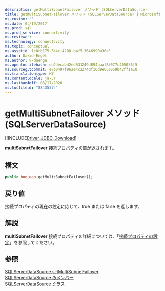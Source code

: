 ```yaml
---
description: getMultiSubnetFailover メソッド (SQLServerDataSource)
title: getMultiSubnetFailover メソッド (SQLServerDataSource) | Microsoft Docs
ms.custom: ''
ms.date: 01/19/2017
ms.prod: sql
ms.prod_service: connectivity
ms.reviewer: ''
ms.technology: connectivity
ms.topic: conceptual
ms.assetid: 1e8cb175-5f4c-4208-b4f5-3646990a30e3
author: David-Engel
ms.author: v-daenge
ms.openlocfilehash: ea1decabd2ed631249d894aaaf8b077c405036f5
ms.sourcegitcommit: e700497f962e4c2274df16d9e651059b42ff1a10
ms.translationtype: HT
ms.contentlocale: ja-JP
ms.lasthandoff: 08/17/2020
ms.locfileid: "88435374"
---
```

# <a name="getmultisubnetfailover-method-sqlserverdatasource"></a>getMultiSubnetFailover メソッド (SQLServerDataSource)
[!INCLUDE[Driver_JDBC_Download](../../../includes/driver_jdbc_download.md)]

  **multiSubnetFailover** 接続プロパティの値が返されます。  
  
## <a name="syntax"></a>構文  
  
```vb  
public boolean getMultiSubnetFailover();  
```  
  
## <a name="return-value"></a>戻り値  
 接続プロパティの現在の設定に応じて、true または false を返します。  
  
## <a name="remarks"></a>解説  
 **multiSubnetFailover** 接続プロパティの詳細については、「[接続プロパティの設定](../../../connect/jdbc/setting-the-connection-properties.md)」を参照してください。  
  
## <a name="see-also"></a>参照  
 [SQLServerDataSource.setMultiSubnetFailover](../../../connect/jdbc/reference/setmultisubnetfailover-method-sqlserverdatasource.md)   
 [SQLServerDataSource のメンバー](../../../connect/jdbc/reference/sqlserverdatasource-members.md)   
 [SQLServerDataSource クラス](../../../connect/jdbc/reference/sqlserverdatasource-class.md)  
  
  

